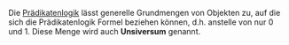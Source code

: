 Die [Prädikatenlogik](Logik%20und%20Semantik%20von%20Programiersprachen/Prädikatenlogik.md) lässt generelle Grundmengen von Objekten zu, auf die sich die Prädikatenlogik Formel beziehen können, d.h. anstelle von nur $0$ und $1$. Diese Menge wird auch __Unsiversum__ genannt.